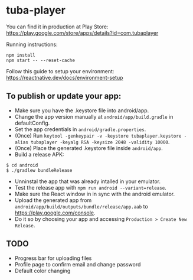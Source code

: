 # tuba-player

You can find it in production at Play Store: https://play.google.com/store/apps/details?id=com.tubaplayer

Running instructions:

```
npm install
npm start -- --reset-cache
```

Follow this guide to setup your environment: https://reactnative.dev/docs/environment-setup

## To publish or update your app: 

* Make sure you have the .keystore file into android/app.
* Change the app version manually at ```android/app/build.gradle``` in defaultConfig.
* Set the app credentials in ```android/gradle.properties```.
* (Once) Run ```keytool -genkeypair -v -keystore tubaplayer.keystore -alias tubaplayer -keyalg RSA -keysize 2048 -validity 10000```.
* (Once) Place the generated .keystore file inside ```android/app```.
* Build a release APK:

```
$ cd android
$ ./gradlew bundleRelease
```

* Unninstal the app that was already intalled in your emulator.
* Test the release app with ```npm run android --variant=release```.
* Make sure the React window in in sync with the android emulator.
* Upload the generated app from ```android/app/build/outputs/bundle/release/app.aab``` to https://play.google.com/console.
* Do it so by choosing your app and accessing ```Production > Create New Release```.

## TODO

* Progress bar for uploading files
* Profile page to confirm email and change password
* Default color changing